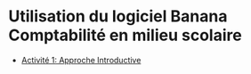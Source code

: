 # Utilisation du logiciel Banana Comptabilité en milieu scolaire

* [Activité 1: Approche Introductive](https://github.com/BananaEducation/CongoRDC/blob/master/manuel_d_utilisation/Activity1.md)